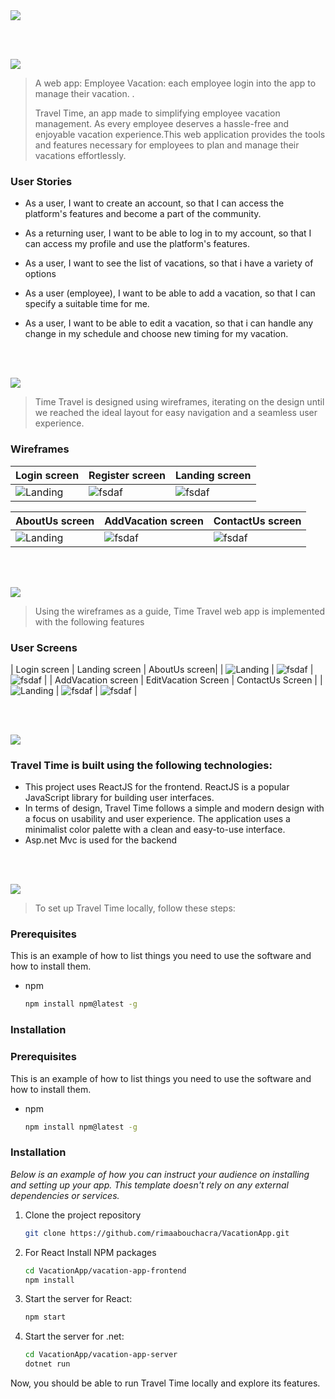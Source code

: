 <img src="./readme/title1.svg"/>

<br><br>

<!-- project philosophy -->
<img src="./readme/title2.svg"/>

> A web app: Employee Vacation: each employee login into the app to manage their vacation. .
>
> Travel Time, an app made to simplifying employee vacation management. As every employee deserves a hassle-free and enjoyable vacation experience.This web application provides the tools and features necessary for employees to plan and manage their vacations effortlessly.

### User Stories
- As a user, I want to create an account, so that I can access the platform's features and become a part of the community.

- As a returning user, I want to be able to log in to my account, so that I can access my profile and use the platform's features.

- As a user, I want to see the list of vacations, so that i have a variety of options

- As a user (employee), I want to be able to add a vacation, so that I can specify a suitable time for me.

- As a user, I want to be able to edit a vacation, so that i can handle any change in my schedule and choose new timing for my vacation.

<br><br>

<!-- Prototyping -->
<img src="./readme/title3.svg"/>

> Time Travel is designed using wireframes, iterating on the design until we reached the ideal layout for easy navigation and a seamless user experience.

### Wireframes
| Login screen  | Register screen |  Landing screen |
| ---| ---| ---|
| ![Landing](./readme/demo/Login-page.png) | ![fsdaf](./readme/demo/Signup-page.png) | ![fsdaf](./readme/demo/homepage.png) |

| AboutUs screen  | AddVacation screen | ContactUs screen |
| ---| ---| ---|
| ![Landing](./readme/demo/about-us.png) | ![fsdaf](./readme/demo/new-vacation.png) | ![fsdaf](./readme/demo/contact-us.png) |


<br><br>

<!-- Implementation -->
<img src="./readme/title4.svg"/>

> Using the wireframes as a guide, Time Travel web app is implemented with the following features

### User Screens 

| Login screen  |  Landing screen | AboutUs screen|
| ![Landing](./readme/demo/registration.gif) | ![fsdaf](./readme/demo/homepage.gif.png) | ![fsdaf](./readme/demo/about-us.gif.png) |
| AddVacation screen  | EditVacation Screen | ContactUs Screen |
| ![Landing](./readme/demo/new-vacation.gif) | ![fsdaf](./readme/demo/edit-vacation.gif) | ![fsdaf](./readme/demo/contact-us.gif) |

<br><br>

<!-- Tech stack -->
<img src="./readme/title5.svg"/>

###  Travel Time is built using the following technologies:

- This project uses ReactJS for the frontend. ReactJS is a popular JavaScript library for building user interfaces.
- In terms of design, Travel Time follows a simple and modern design with a focus on usability and user experience. The application uses a minimalist color palette with a clean and easy-to-use interface.
- Asp.net Mvc is used for the backend

<br><br>

<!-- How to run -->
<img src="./readme/title6.svg"/>

> To set up Travel Time locally, follow these steps:

### Prerequisites

This is an example of how to list things you need to use the software and how to install them.
* npm
  ```sh
  npm install npm@latest -g
  ```

### Installation

### Prerequisites

This is an example of how to list things you need to use the software and how to install them.
* npm
  ```sh
  npm install npm@latest -g
  ```

### Installation

_Below is an example of how you can instruct your audience on installing and setting up your app. This template doesn't rely on any external dependencies or services._

1. Clone the project repository
   ```sh
   git clone https://github.com/rimaabouchacra/VacationApp.git
   ```
3. For React Install NPM packages
   ```sh
   cd VacationApp/vacation-app-frontend
   npm install
   ```

4. Start the server for React:

   ```sh
   npm start
   
   ```   
5. Start the server for .net:

    ```sh
   cd VacationApp/vacation-app-server
   dotnet run
   ```

Now, you should be able to run Travel Time locally and explore its features.